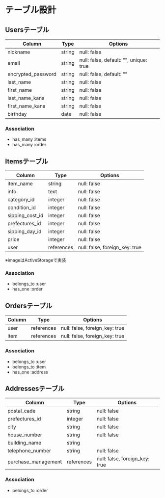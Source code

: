 # テーブル設計

## Usersテーブル

| Column             | Type    | Options                                |
| ------------------ | ------- | -------------------------------------- |
| nickname           | string  | null: false                            |
| email              | string  | null: false, default: "", unique: true |
| encrypted_password | string  | null: false, default: ""               |
| last_name          | string  | null: false                            |
| first_name         | string  | null: false                            |
| last_name_kana     | string  | null: false                            |
| first_name_kana    | string  | null: false                            |
| birthday           | date    | null: false                            |

### Association
- has_many :items
- has_many :order

## Itemsテーブル

| Column          | Type       | Options                        |
| --------------- | ---------- | ------------------------------ |
| item_name       | string     | null: false                    |
| info            | text       | null: false                    |
| category_id     | integer    | null: false                    |
| condition_id    | integer    | null: false                    |
| sipping_cost_id | integer    | null: false                    |
| prefectures_id  | integer    | null: false                    |
| sipping_day_id  | integer    | null: false                    |
| price           | integer    | null: false                    |
| user            | references | null: false, foreign_key: true |

※imageはActiveStorageで実装

### Association
- belongs_to :user
- has_one    :order

## Ordersテーブル

| Column        | Type       | Options                        |
| ------------- | ---------- | ------------------------------ |
| user          | references | null: false, foreign_key: true |
| item          | references | null: false, foreign_key: true |

### Association
- belongs_to :user
- belongs_to :item
- has_one    :address

## Addressesテーブル

| Column              | Type       | Options                        |
| ------------------- | ---------- | ------------------------------ |
| postal_cade         | string     | null: false                    |
| prefectures_id      | integer    | null: false                    |
| city                | string     | null: false                    |
| house_number        | string     | null: false                    |
| building_name       | string     |                                |
| telephone_number    | string     | null: false                    |
| purchase_management | references | null: false, foreign_key: true |

### Association
- belongs_to :order
